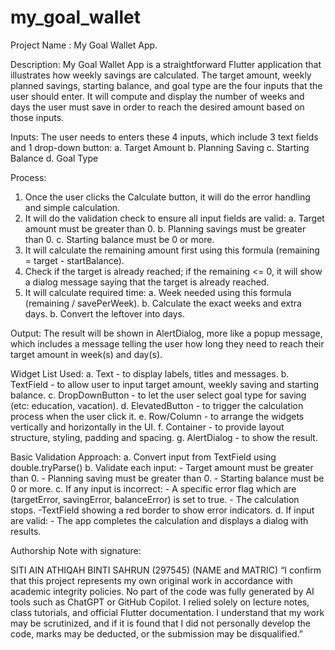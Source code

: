 # my_goal_wallet
Project Name : My Goal Wallet App.

Description: My Goal Wallet App is a straightforward Flutter application that illustrates how weekly savings are calculated. The target amount, weekly planned savings, starting balance, and goal type are the four inputs that the user should enter. It will compute and display the number of weeks and days the user must save in order to reach the desired amount based on those inputs.

Inputs:
The user needs to enters these 4 inputs, which include 3 text fields and 1 drop-down button:
a. Target Amount
b. Planning Saving
c. Starting Balance
d. Goal Type

Process:
1. Once the user clicks the Calculate button, it will do the error handling and simple calculation.
2. It will do the validation check to ensure all input fields are valid:
    a. Target amount must be greater than 0.
    b. Planning savings must be greater than 0.
    c. Starting balance must be 0 or more.
3. It will calculate the remaining amount first using this formula (remaining = target - startBalance).
4. Check if the target is already reached; if the remaining <= 0, it will show a dialog message saying that the target is already reached.
5. It will calculate required time:
    a. Week needed using this formula (remaining / savePerWeek).
    b. Calculate the exact weeks and extra days.
    b. Convert the leftover into days.

Output:
The result will be shown in AlertDialog, more like a popup message, which includes a message telling the user how long they need to reach their target amount in week(s) and day(s).

Widget List Used:
a. Text - to display labels, titles and messages.
b. TextField - to allow user to input target amount, weekly saving and starting balance.
c. DropDownButton - to let the user select goal type for saving (etc: education, vacation).
d. ElevatedButton - to trigger the calculation process when the user click it.
e. Row/Column - to arrange the widgets vertically and horizontally in the UI.
f. Container - to provide layout structure, styling, padding and spacing.
g. AlertDialog - to show the result.

Basic Validation Approach:
a. Convert input from TextField using double.tryParse()
b. Validate each input:
    - Target amount must be greater than 0.
    - Planning saving must be greater than 0.
    - Starting balance must be 0 or more.
c. If any input is incorrect:
    - A specific error flag which are (targetError, savingError, balanceError) is set to true.
    - The calculation stops.
    -TextField showing a red border to show error indicators.
d. If input are valid:
    - The app completes the calculation and displays a dialog with results.

Authorship Note with signature: 

SITI AIN ATHIQAH BINTI SAHRUN (297545)
(NAME and MATRIC)
“I confirm that this project represents my own original work in accordance with academic integrity policies. No part of the code was fully generated by AI tools such as ChatGPT or GitHub Copilot. I relied solely on lecture notes, class tutorials, and official Flutter documentation. I understand that my work may be scrutinized, and if it is found that I did not personally develop the code, marks may be deducted, or the submission may be disqualified.”






